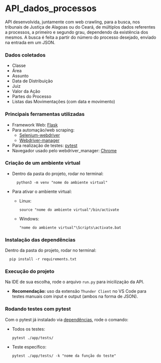# API_dados_processos
API desenvolvida, juntamente com web crawling, para a busca, nos tribunais de Justiça de Alagoas ou do Ceará, de múltiplos dados referentes a processos, a primeiro e segundo grau, dependendo da existência dos mesmos. A busca é feita a partir do número do processo desejado, enviado na entrada em um JSON. 

### Dados coletados
- Classe
- Área
- Assunto
- Data de Distribuição
- Juiz
- Valor da Ação
- Partes do Processo
- Listas das Movimentações (com data e movimento)

### Principais ferramentas utilizadas
- Framework Web: [Flask](https://flask.palletsprojects.com/en/3.0.x/)
- Para automação/web scraping:
  - [Selenium-webdriver]( https://www.selenium.dev/documentation/webdriver/)
  - [Webdriver-manager](https://pypi.org/project/webdriver-manager/)
- Para realização de testes: [pytest](https://docs.pytest.org/en/stable/)
- Navegador usado pelo webdriver_manager: [Chrome](https://www.google.com/chrome/browser-tools/)



### Criação de um ambiente virtual
 - Dentro da pasta do projeto, rodar no terminal:
   
         python3 -m venv "nome do ambiente virtual"

 - Para ativar o ambiente virtual:
   - Linux:
   
         source "nome do ambiente virtual"/bin/activate
   - Windows:
         
         "nome do ambiente virtual"\Scripts\activate.bat


### Instalação das dependências 
Dentro da pasta do projeto, rodar no terminal:
         
      pip install -r requirements.txt

### Execução do projeto
Na IDE de sua escolha, rode o arquivo `run.py` para inicilização da API.

- <b>Recomendação:</b> uso da extensão  `Thunder Client`  no VS Code para testes manuais com input e output (ambos na forma de JSON).

### Rodando testes com pytest
Com o pytest já instalado via [dependências](#execução-do-projeto), rode o comando:

- Todos os testes:

      pytest ./app/tests/

- Teste específico:
   
      pytest ./app/tests/ -k "nome da função do teste"
